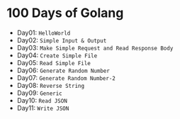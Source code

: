 # 100 Days of Golang

- Day01: `HelloWorld`
- Day02: `Simple Input & Output`
- Day03: `Make Simple Request and Read Response Body`
- Day04: `Create Simple File`
- Day05: `Read Simple File`
- Day06: `Generate Random Number`
- Day07: `Generate Random Number-2`
- Day08: `Reverse String`
- Day09: `Generic`
- Day10: `Read JSON`
- Day11: `Write JSON`